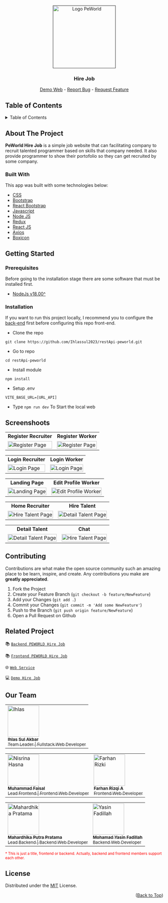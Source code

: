 <div id="top"></div>

<!-- PROJECT LOGO -->
<br />
<div align="center">
  <a href="">
    <img src="https://res.cloudinary.com/dmx0spvee/image/upload/v1695873714/hire-job/logo-peworld_qcolfj.png" alt="Logo PeWorld" width="200px">
  </a>

  <h3 align="center">Hire Job</h3>

  <p align="center">
    <a href="https://client-peworld.vercel.app/">Demo Web</a>
    -
    <a href="https://github.com/Ihlassul2023/client-peworld/issues">Report Bug</a>
    -
    <a href="https://github.com/Ihlassul2023/client-peworld/issues">Request Feature</a>
  </p>
</div>

<!-- TABLE OF CONTENTS -->

## Table of Contents

<details>
  <summary>Table of Contents</summary>
  <ol>
    <li>
      <a href="#about-the-project">About Us</a>
      <ul>
        <li><a href="#built-with">Built With</a></li>
      </ul>
    </li>
    <li>
      <a href="#getting-started">Getting Started</a>
      <ul>
        <li><a href="#prerequisites">Prerequisites</a></li>
        <li><a href="#installation">Installation</a></li>
      </ul>
    </li>
    <li><a href="#screenshoots">Screenshots</a></li>
    <li><a href="#contributing">Contributing</a></li>
    <li><a href="#related-project">Related Project</a></li>
    <li><a href="#our-team">Contact</a></li>
    <li><a href="#license">License</a></li>
  </ol>
</details>

<!-- ABOUT THE PROJECT -->

## About The Project

**PeWorld Hire Job** is a simple job website that can facilitating company to recruit talented programmer based on skills that company needed. It also provide programmer to show their portofolio so they can get recruited by some company.

### Built With

This app was built with some technologies below:

- [CSS](https://developer.mozilla.org/en-US/docs/Web/CSS)
- [Bootstrap](https://getbootstrap.com/)
- [React Bootstrap](https://react-bootstrap.netlify.app/)
- [Javascript](https://developer.mozilla.org/en-US/docs/Web/JavaScript)
- [Node JS](https://nodejs.org/en)
- [Redux](https://redux.js.org/)
- [React JS](https://legacy.reactjs.org/)
- [Axios](https://axios-http.com/docs/intro)
- [Boxicon](https://boxicons.com/)

<!-- GETTING STARTED -->

## Getting Started

### Prerequisites

Before going to the installation stage there are some software that must be installed first.

- [NodeJs v18.00^](https://nodejs.org/en/download/)


### Installation

If you want to run this project locally, I recommend you to configure the [back-end](https://github.com/Ihlassul2023/restApi-peworld) first before configuring this repo front-end.

- Clone the repo

```
git clone https://github.com/Ihlassul2023/restApi-peworld.git
```

- Go to repo

```
cd restApi-peworld
```

- Install module

```
npm install
```

- Setup .env
```
VITE_BASE_URL=[URL_API]
```

- Type `npm run dev` To Start the local web


## Screenshoots

<p align="center" display=flex>
<!-- table for register recruiter and register worker -->
<table>
<tr>
  <td align='center'><b>Register Recruiter</b></td>
  <td align='center'><b>Register Worker</b></td>
</tr>
<tr>
  <td>
    <image src="https://res.cloudinary.com/dmx0spvee/image/upload/v1695873631/hire-job/register-recruiter_tmnmkg.png" alt="Register Page" width=100%>
  </td>
  <td>
    <image src="https://res.cloudinary.com/dmx0spvee/image/upload/v1695873631/hire-job/register-worker_ntmfbe.png" alt="Register Page" width=100%>
  </td>
</tr>
</table>
  
<!-- table for login recruiter and register worker -->
<table>
<tr>
  <td align='center'><b>Login Recruiter</b></td>
  <td align='center'><b>Login Worker</b></td>
</tr>
<tr>
  <td>
    <image src="https://res.cloudinary.com/dmx0spvee/image/upload/v1695873630/hire-job/login-recruiter_xnruzu.png" alt="Login Page" width=100%>
  </td>
  <td>
    <image src="https://res.cloudinary.com/dmx0spvee/image/upload/v1695873629/hire-job/login-worker_nsineu.png" alt="Login Page" width=100%>
  </td>
</tr>
</table>

<!-- table for landing page and edit profile worker -->
<table>
<tr>
  <td align='center'><b>Landing Page</b></td>
  <td align='center'><b>Edit Profile Worker</b></td>
</tr>
<tr>
  <td>
    <image src="https://res.cloudinary.com/dmx0spvee/image/upload/v1695873634/hire-job/landing_page_lyrocu.png" alt="Landing Page" width=100%>
  </td>
  <td>
    <image src="https://res.cloudinary.com/dmx0spvee/image/upload/v1695873628/hire-job/edit-profile-worker_dsszui.png" alt="Edit Profile Worker" width=100%>
  </td>
</tr>
</table>

<!-- table for home recruiter and hire talent -->
<table>
<tr>
  <td align='center'><b>Home Recruiter</b></td>
  <td align='center'><b>Hire Talent</b></td>
</tr>
<tr>
  <td>
    <image src="https://res.cloudinary.com/dmx0spvee/image/upload/v1695873627/hire-job/home-recruiter_cnhllx.png" alt="Hire Talent Page" width=100%>
  </td>
  <td>
    <image src="https://res.cloudinary.com/dmx0spvee/image/upload/v1695873627/hire-job/hire-talent_jyrujd.png" alt="Detail Talent Page" width=100%>
  </td>
</tr>
</table>

<!-- table for hire talent and detail talent -->
<table>
<tr>
  <td align='center'><b>Detail Talent</b></td>
  <td align='center'><b>Chat</b></td>
</tr>
<tr>
  <td>
    <image src="https://res.cloudinary.com/dmx0spvee/image/upload/v1695873628/hire-job/detail-talent_g65dcy.png" alt="Detail Talent Page" width=100%>
  </td>
  <td>
    <image src="https://res.cloudinary.com/dmx0spvee/image/upload/v1695873627/hire-job/chat-talent_h5mety.png" alt="Hire Talent Page" width=100%>
  </td>
</tr>
</table>

<!-- end screenshoots -->

## Contributing

Contributions are what make the open source community such an amazing place to be learn, inspire, and create. Any contributions you make are **greatly appreciated**.

1. Fork the Project
2. Create your Feature Branch (`git checkout -b feature/NewFeature`)
3. Add your Changes (`git add .`)
4. Commit your Changes (`git commit -m 'Add some NewFeature'`)
5. Push to the Branch (`git push origin feature/NewFeature`)
6. Open a Pull Request on Github


## Related Project

:books: [`Backend PEWORLD Hire Job`](https://github.com/Ihlassul2023/restApi-peworld)

:books: [`Frontend PEWORLD Hire Job`](https://github.com/Ihlassul2023/client-peworld)

:globe_with_meridians: [`Web Service`](https://pwd.codeinsomnia.com)

:computer: [`Demo Hire Job`](https://client-peworld.vercel.app/)


## Our Team

<table>
  <tr>
    <td align="left">
      <a href="https://github.com/Ihlassul2023">
          <img width="100" src="https://avatars.githubusercontent.com/u/138352540?v=4" alt="Ihlas"><br/>
          <sub><b>Ihlas Sul Akbar</b></sub> <br/>
          <sub>Team Leader | Fullstack Web Developer</sub>
        </a>
    </td>
  </tr>
</table>

<table>
  <tr >
    <td align="left">
      <a href="https://github.com/matfaisall">
          <img width="100" src="https://avatars.githubusercontent.com/u/88364541?v=4" alt="Nisrina Hasna"> <br/>
          <sub><b>Muhammad Faisal</b></sub> <br/>
          <sub>Lead Frontend | Frontend Web Developer</sub>
        </a>
    </td>
    <td align="left">
      <a href="https://github.com/farhanrizqi">
          <img width="100" src="https://avatars.githubusercontent.com/u/129353480?v=4" alt="Farhan Rizki"> <br/>
          <sub><b>Farhan Rizqi A</b></sub> <br/>
          <sub>Frontend Web Developer</sub>
        </a>
    </td>
  </tr>
</table>

<table>
  <tr >
    <td align="left">
      <a href="https://github.com/mahardhikap">
          <img width="100" src="https://avatars.githubusercontent.com/u/21145156?v=4" alt="Mahardhika Pratama"> <br/>
          <sub><b>Mahardhika Putra Pratama</b></sub> <br/>
          <sub>Lead Backend | Backend Web Developer</sub>
        </a>
    </td>
    <td align="left">
      <a href="https://github.com/myfadil">
          <img width="100" src="https://avatars.githubusercontent.com/u/137017147?v=4" alt="Yasin Fadillah"> <br/>
          <sub><b>Mohamad Yasin Fadillah</b></sub> <br/>
          <sub>Backend Web Developer</sub>
        </a>
    </td>
  </tr>
</table>

<sub style="color: red;">* This is just a title, frontend or backend. Actually, backend and frontend members support each other.</sub>

## License

Distributed under the [MIT](/LICENSE) License.

<p align="right">(<a href="#top">Back to Top</a>)</p>